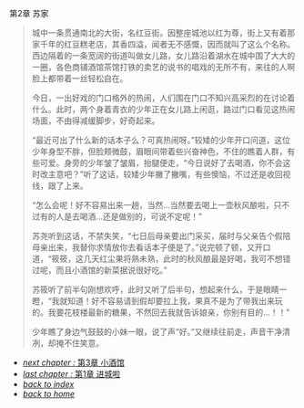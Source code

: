 第2章 苏家

>   城中一条贯通南北的大街，名红豆街。因整座城池以红为尊，街上又有着那家千年的红豆糕老店，其香四溢，闻者无不感慨，因而就叫了这么个名称。西边隔着的一条宽阔的街道叫做女儿路，女儿路沿着湖水在城中围了大大的一圈，各色商铺酒馆茶馆打铁的卖艺的说书的唱戏的无所不有，来往的人啊脸上都带着一丝轻松自在。
>
>   今日，一出好戏的门口格外的热闹，人们围在门口不知兴高采烈的在讨论着什么。此时，两个身着青衣的少年正在女儿路上闲逛，路过门口看见这热闹场面，不由得减缓脚步，好奇起来。
>
>   “最近可出了什么新的话本子么？可真热闹呀。”较矮的少年开口问道，这位少年身型不胖，但脸颊微鼓，眉眼间带着些兴奋神色，不住的瞧着人群，有些可爱。身旁的少年皱了皱眉，抬腿便走，“今日说好了去喝酒，你不会这时改主意吧？”听了这话，较矮少年撇了撇嘴，有些懊恼，不过还是收回视线，跟了上来。
>
>   “怎么会呢！好不容易出来一趟，当然...当然要去喝上一壶秋风酿啦，只不过有的人是去喝酒...还是做别的，可说不定呢！”
>
>   苏尧听到这话，不禁失笑，“七日后母亲要出门采买，届时与父亲告个假陪母亲出来，我替你求情放你去看话本子便是了。”说完顿了顿，又开口道，“筱筱，这几天红尘果将熟未熟，此时的秋风酿最是好喝，我可不想错过呢，而且小酒馆的新菜据说很好吃。”
>
>   苏筱听了前半句刚想欢呼，此时又听了后半句，想起来什么，于是眼睛一瞪，“我就知道！好不容易请到假却要拉上我，果真不是为了带我出来玩的。我要花枝楼最新的糖果，不然回去我就告诉娘亲，你别有目的...！！”
>
>   少年瞧了身边气鼓鼓的小妹一眼，说了声“好。”又继续往前走，声音干净清冽，却掩不住笑意。

- [*next chapter :* 第3章 小酒馆](https://fiiish-yu.github.io/redleaf/chapters/chapter3)
- [*last chapter :* 第1章 进城啦](https://fiiish-yu.github.io/redleaf/chapters/chapter1)
- [*back to index*](https://fiiish-yu.github.io/redleaf/index)
- [*back to home*](https://fiiish-yu.github.io/)